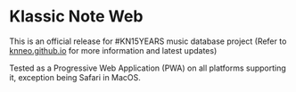 # Klassic Note Web
This is an official release for #KN15YEARS music database project (Refer to [knneo.github.io](https://knneo.github.io) for more information and latest updates)

Tested as a Progressive Web Application (PWA) on all platforms supporting it, exception being Safari in MacOS.
